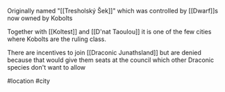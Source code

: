 Originally named "[[Tresholský Šek]]" which was controlled by [[Dwarf]]s now owned by Kobolts

Together with [[Koltest]] and [[D'nat Taoulou]] it is one of the few cities where Kobolts are the ruling class.

There are incentives to join [[Draconic Junathsland]]  but are denied because that would give them seats  at the council which other Draconic species don't want to allow

#location #city 